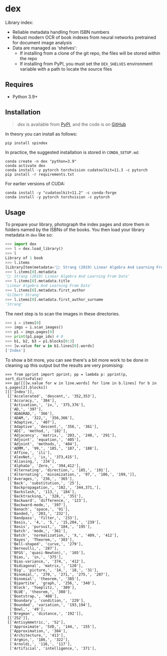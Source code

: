 # dex

Library index:

- Reliable metadata handling from ISBN numbers
- Robust modern OCR of book indexes from neural networks pretrained for document image analysis
- Data are managed as 'shelves':
  - If installing from a clone of the git repo, the files will be stored within the repo
  - If installing from PyPI, you must set the `DEX_SHELVES` environment variable with a path to
    locate the source files


## Requires

- Python 3.9+

## Installation

> _dex_ is available from [PyPI](https://pypi.org/project/spindex), and
> the code is on [GitHub](https://github.com/lmmx/dex)

In theory you can install as follows:

```sh
pip install spindex
```

In practice, the suggested installation is stored in `CONDA_SETUP.md`:

```
conda create -n dex "python=3.9"
conda activate dex
conda install -y pytorch torchvision cudatoolkit=11.3 -c pytorch
pip install -r requirements.txt
```

For earlier versions of CUDA:
```
conda install -y "cudatoolkit<11.2" -c conda-forge
conda install -y pytorch torchvision -c pytorch
```

## Usage

To prepare your library, photograph the index pages and store them in folders named by the ISBNs of
the books. You then load your library metadata in `dex` like so:

```py
>>> import dex
>>> l = dex.load_library()
>>> l
Library of 1 book
>>> l.items
[LibraryItem(metadata='📖: Strang (2019) Linear Algebra And Learning From Data', shelf_path=PosixPath('/home/louis/dev/dex/data/shelves/9780692196380'))]
>>> l.items[0].metadata
'📖: Strang (2019) Linear Algebra And Learning From Data'
>>> l.items[0].metadata.title
'Linear Algebra And Learning From Data'
>>> l.items[0].metadata.first_author
'Gilbert Strang'
>>> l.items[0].metadata.first_author_surname
'Strang'
```

The next step is to scan the images in these directories.

```py
>>> i = items[0]
>>> imgs = i.scan_images()
>>> p1 = imgs.pages[0]
>>> print(p1.page_idx) # 0
>>> b1, b2, b3 = p1.blocks[0:3]
>>> [w.value for w in b1.lines[0].words]
['Index']
```

To show a bit more, you can see there's a bit more work to be done in cleaning up this output but
the results are very promising:

```
>>> from pprint import pprint; pp = lambda p: pprint(p, sort_dicts=False)
>>> pp([[[w.value for w in line.words] for line in b.lines] for b in s.pages[2].blocks])
[[['Index']],                            
 [['Accelerated', 'descent,', '352,353'],
  ['Accuracy,', '384'],         
  ['Activation,', 'iv,', '375,376'],          
  ['AD,', '397'],             
  ['ADAGRAD,', '366'],                         
  ['ADAM,', '322,', '356,366'],   
  ['Adaptive,', '407'],
  ['Adaptive', 'descent,', '356,', '361'],
  ['ADI', 'method,', '182'],
  ['Adjacency', 'matrix,', '203,', '240,', '291'],
  ['Adjoint', 'equation,', '405'],
  ['Adjoint', 'methods,', '404'],
  ['ADMM,', '99,', '185,', '187,', '188'],
  ['Affine,', 'ili'],
  ['AlexNet,', 'ix,', '373,415'],
  ['Aliasing,', '234'],
  ['AlphaGo', 'Zero,', '394,412'],
  ['Alternating', 'direction,', '185,', '191'],
  ['Alternating', 'minimization,', '97,', '106,', '199,']],
 [['Averages,', '236,', '365'],
  ['Back', 'substitution,', '25'],
  ['Backpropagation,', '102,', '344,371,'],
  ['Backslash,', '113,', '184'],
  ['Backtracking,', '328,', '351'],
  ['Backward', 'difference,', '123'],
  ['Backward-mode,', '397'],
  ['Banach', 'space,', '91'],
  ['Banded,', '203,', '232'],
  ['Bandpass', 'filter,', '233'],
  ['Basis,', '4,', '5,', '15,204,', '239'],
  ['Basis', 'pursuit,', '184,', '195'],
  ['Batch', 'mode,', '361'],
  ['Batch', 'normalization,', 'X,', '409,', '412'],
  ['Bayes', 'Theorem,', '303'],
  ['Bell-shaped', 'curve,', '279'],
  ['Bernoulli,', '287'],
  ['BFGS', 'quasi-Newton),', '165'],
  ['Bias,', 'in,', '375'],
  ['Bias-variance,', '374,', '412'],
  ['Bidiagonal', 'matrix,', '120'],
  ['Big', 'picture,', '14,', '18,', '31'],
  ['Binomial,', '270,', '271,', '275,', '287'],
  ['Binomial', 'theorem,', '385'],
  ['Bipartite', 'graph,', '256,', '340'],
  ['Block', 'Toeplitz,', '389'],
  ['BLUE', 'theorem,', '308'],
  ['Bootstrap,', '408'],
  ['Boundary', 'condition,', '229'],
  ['Bounded', 'variation,', '193,194'],
  ['Bowl,', '49'],
  ['Bregman', 'distance,', '192']],
 [['252']],
 [['Antisymmetric,', '52'],
  ['Approximate', 'SVD,', '144,', '155'],
  ['Approximation,', '384'],
  ['Architecture,', '413'],
  ['Argmin,', '186,', '322'],
  ['Arnoldi,', '116,', '117'],
  ['Artificial', 'intelligence,', '371'],
```
